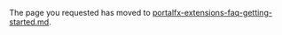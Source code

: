 
The page you requested has moved to [portalfx-extensions-faq-getting-started.md](portalfx-extensions-faq-getting-started.md). 
